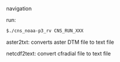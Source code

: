 navigation

run:

```bash
$./cns_noaa-p3_rv CNS_RUN_XXX
```

aster2txt:
converts aster DTM file to text file

netcdf2text:
convert cfradial file to text file

